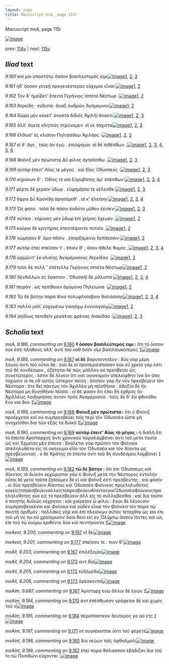 ```yaml
---
layout: page
title: Manuscript msA, page 115r
---
```


Manuscript msA, page 115r

[![image](http://www.homermultitext.org/iipsrv?OBJ=IIP,1.0&FIF=/project/homer/pyramidal/deepzoom/hmt/vaimg/2017a/VA115RN_0287.tif&WID=100&CVT=JPEG)](http://www.homermultitext.org/ict2/?urn=urn:cite2:hmt:vaimg.2017a:VA115RN_0287)

prev:  [114v](../114v) | next:  [115v](../115v)

## *Iliad* text

*9.160* <a id="9.160"/> καί μοι ὑποστήτω ὅσσον βασιλεύτερός εἰμι[![image](http://www.homermultitext.org/iipsrv?OBJ=IIP,1.0&FIF=/project/homer/pyramidal/deepzoom/hmt/vaimg/2017a/VA115RN_0287.tif&RGN=0.2022,0.2276,0.4034,0.0285&WID=1000&CVT=JPEG)](http://www.homermultitext.org/ict2/?urn=urn:cite2:hmt:vaimg.2017a:VA115RN_0287@0.2022,0.2276,0.4034,0.0285)[1](#msA_9.667), [2](#msA_9.186), [3](#msA_9.1)

*9.161* <a id="9.161"/> ἠδ' ὅσσον γενεῇ προγενέστερος εὔχομαι εἶναι·[![image](http://www.homermultitext.org/iipsrv?OBJ=IIP,1.0&FIF=/project/homer/pyramidal/deepzoom/hmt/vaimg/2017a/VA115RN_0287.tif&RGN=0.1962,0.2494,0.4374,0.0255&WID=1000&CVT=JPEG)](http://www.homermultitext.org/ict2/?urn=urn:cite2:hmt:vaimg.2017a:VA115RN_0287@0.1962,0.2494,0.4374,0.0255)[1](#msA_9.667), [2](#msA_9.1)

*9.162* <a id="9.162"/> Τὸν δ' ἠμείβετ' ἔπειτα Γερήνιος ἱππότα Νέστωρ ·[![image](http://www.homermultitext.org/iipsrv?OBJ=IIP,1.0&FIF=/project/homer/pyramidal/deepzoom/hmt/vaimg/2017a/VA115RN_0287.tif&RGN=0.1912,0.2705,0.4374,0.0255&WID=1000&CVT=JPEG)](http://www.homermultitext.org/ict2/?urn=urn:cite2:hmt:vaimg.2017a:VA115RN_0287@0.1912,0.2705,0.4374,0.0255)[1](#msA_9.667), [2](#msA_9.1)

*9.163* <a id="9.163"/> Ἀτρείδη · κύδιστε· ἄναξ ἀνδρῶν Ἀγάμεμνον[![image](http://www.homermultitext.org/iipsrv?OBJ=IIP,1.0&FIF=/project/homer/pyramidal/deepzoom/hmt/vaimg/2017a/VA115RN_0287.tif&RGN=0.1912,0.2893,0.4374,0.0255&WID=1000&CVT=JPEG)](http://www.homermultitext.org/ict2/?urn=urn:cite2:hmt:vaimg.2017a:VA115RN_0287@0.1912,0.2893,0.4374,0.0255)[1](#msA_9.667), [2](#msA_9.1)

*9.164* <a id="9.164"/> δῶρα μὲν οὐκέτ' ὀνοστὰ διδοῖς Ἀχιλῆϊ ἄνακτι·[![image](http://www.homermultitext.org/iipsrv?OBJ=IIP,1.0&FIF=/project/homer/pyramidal/deepzoom/hmt/vaimg/2017a/VA115RN_0287.tif&RGN=0.1852,0.3065,0.4555,0.0255&WID=1000&CVT=JPEG)](http://www.homermultitext.org/ict2/?urn=urn:cite2:hmt:vaimg.2017a:VA115RN_0287@0.1852,0.3065,0.4555,0.0255)[1](#msA_9.667), [2](#msA_9.187), [3](#msA_9.1)

*9.165* <a id="9.165"/> ἀλλ' ἄγετε κλητοὺς ὀτρύνομεν· οἵ κε τάχιστα[![image](http://www.homermultitext.org/iipsrv?OBJ=IIP,1.0&FIF=/project/homer/pyramidal/deepzoom/hmt/vaimg/2017a/VA115RN_0287.tif&RGN=0.1802,0.3231,0.4234,0.0255&WID=1000&CVT=JPEG)](http://www.homermultitext.org/ict2/?urn=urn:cite2:hmt:vaimg.2017a:VA115RN_0287@0.1802,0.3231,0.4234,0.0255)[1](#msA_9.667), [2](#msAint_9.196), [3](#msA_9.1)

*9.166* <a id="9.166"/> ἔλθωσ' ἐς κλισίην Πηληϊάδεω Ἀχιλῆος ·[![image](http://www.homermultitext.org/iipsrv?OBJ=IIP,1.0&FIF=/project/homer/pyramidal/deepzoom/hmt/vaimg/2017a/VA115RN_0287.tif&RGN=0.1842,0.3418,0.4234,0.0255&WID=1000&CVT=JPEG)](http://www.homermultitext.org/ict2/?urn=urn:cite2:hmt:vaimg.2017a:VA115RN_0287@0.1842,0.3418,0.4234,0.0255)[1](#msA_9.667), [2](#msAil_9.202), [3](#msA_9.1)

*9.167* <a id="9.167"/> εἰ δ' ἄγε , τοὺς ἂν ἐγὼ . ἐπιόψομαι· οἳ δὲ πιθέσθων .[![image](http://www.homermultitext.org/iipsrv?OBJ=IIP,1.0&FIF=/project/homer/pyramidal/deepzoom/hmt/vaimg/2017a/VA115RN_0287.tif&RGN=0.1882,0.3651,0.4294,0.0255&WID=1000&CVT=JPEG)](http://www.homermultitext.org/ict2/?urn=urn:cite2:hmt:vaimg.2017a:VA115RN_0287@0.1882,0.3651,0.4294,0.0255)[1](#msAim_9.687), [2](#msAext_9.200), [3](#msA_9.667), [4](#msAil_9.203), [5](#msA_9.188), [6](#msA_9.1)

*9.168* <a id="9.168"/> Φοῖνιξ μὲν πρώτιστα Διῒ φίλος ἡγησάσθω .[![image](http://www.homermultitext.org/iipsrv?OBJ=IIP,1.0&FIF=/project/homer/pyramidal/deepzoom/hmt/vaimg/2017a/VA115RN_0287.tif&RGN=0.1882,0.3832,0.4294,0.0255&WID=1000&CVT=JPEG)](http://www.homermultitext.org/ict2/?urn=urn:cite2:hmt:vaimg.2017a:VA115RN_0287@0.1882,0.3832,0.4294,0.0255)[1](#msA_9.667), [2](#msA_9.189), [3](#msA_9.1)

*9.169* <a id="9.169"/> αὐτὰρ ἔπειτ' Αἴας τε μέγας . καὶ δῖος Ὀδυσσεύς ·[![image](http://www.homermultitext.org/iipsrv?OBJ=IIP,1.0&FIF=/project/homer/pyramidal/deepzoom/hmt/vaimg/2017a/VA115RN_0287.tif&RGN=0.1892,0.4012,0.4294,0.0255&WID=1000&CVT=JPEG)](http://www.homermultitext.org/ict2/?urn=urn:cite2:hmt:vaimg.2017a:VA115RN_0287@0.1892,0.4012,0.4294,0.0255)[1](#msA_9.667), [2](#msA_9.190), [3](#msA_9.1)

*9.170* <a id="9.170"/> κηρύκων δ' . Ὀδίος τε καὶ Εὐρυβάτης ἅμ' ἑπέσθων·[![image](http://www.homermultitext.org/iipsrv?OBJ=IIP,1.0&FIF=/project/homer/pyramidal/deepzoom/hmt/vaimg/2017a/VA115RN_0287.tif&RGN=0.1892,0.417,0.4484,0.0255&WID=1000&CVT=JPEG)](http://www.homermultitext.org/ict2/?urn=urn:cite2:hmt:vaimg.2017a:VA115RN_0287@0.1892,0.417,0.4484,0.0255)[1](#msA_9.667), [2](#msA_9.191), [3](#msAim_9.194), [4](#msA_9.1)

*9.171* <a id="9.171"/> φέρτε δὲ χερσὶν ὕδωρ . εὐφημῆσαί τε κέλεσθε·[![image](http://www.homermultitext.org/iipsrv?OBJ=IIP,1.0&FIF=/project/homer/pyramidal/deepzoom/hmt/vaimg/2017a/VA115RN_0287.tif&RGN=0.1862,0.4395,0.4484,0.0255&WID=1000&CVT=JPEG)](http://www.homermultitext.org/ict2/?urn=urn:cite2:hmt:vaimg.2017a:VA115RN_0287@0.1862,0.4395,0.4484,0.0255)[1](#msA_9.667), [2](#msAint_9.197), [3](#msA_9.1)

*9.172* <a id="9.172"/> ὄφρα Διῒ Κρονίδῃ ἀρησόμεθ' . αί κ' ἐλεήσῃ·[![image](http://www.homermultitext.org/iipsrv?OBJ=IIP,1.0&FIF=/project/homer/pyramidal/deepzoom/hmt/vaimg/2017a/VA115RN_0287.tif&RGN=0.1852,0.4583,0.4484,0.0255&WID=1000&CVT=JPEG)](http://www.homermultitext.org/ict2/?urn=urn:cite2:hmt:vaimg.2017a:VA115RN_0287@0.1852,0.4583,0.4484,0.0255)[1](#msA_9.667), [2](#msAil_9.205), [3](#msA_9.1), [4](#msAil_9.204)

*9.173* <a id="9.173"/> Ὡς φάτο . τοῖσι δὲ πᾶσιν ἑαδότα μῦθον έειπεν·[![image](http://www.homermultitext.org/iipsrv?OBJ=IIP,1.0&FIF=/project/homer/pyramidal/deepzoom/hmt/vaimg/2017a/VA115RN_0287.tif&RGN=0.1852,0.4763,0.4484,0.0255&WID=1000&CVT=JPEG)](http://www.homermultitext.org/ict2/?urn=urn:cite2:hmt:vaimg.2017a:VA115RN_0287@0.1852,0.4763,0.4484,0.0255)[1](#msA_9.667), [2](#msAil_9.206), [3](#msA_9.1)

*9.174* <a id="9.174"/> αὐτίκα . κήρυκες μὲν ὕδωρ ἐπὶ χεῖρας ἔχευαν .[![image](http://www.homermultitext.org/iipsrv?OBJ=IIP,1.0&FIF=/project/homer/pyramidal/deepzoom/hmt/vaimg/2017a/VA115RN_0287.tif&RGN=0.1832,0.4974,0.4484,0.0255&WID=1000&CVT=JPEG)](http://www.homermultitext.org/ict2/?urn=urn:cite2:hmt:vaimg.2017a:VA115RN_0287@0.1832,0.4974,0.4484,0.0255)[1](#msA_9.667), [2](#msA_9.1)

*9.175* <a id="9.175"/> κοῦροι δὲ κρητῆρας ἐπεστέψαντο ποτοῖο .[![image](http://www.homermultitext.org/iipsrv?OBJ=IIP,1.0&FIF=/project/homer/pyramidal/deepzoom/hmt/vaimg/2017a/VA115RN_0287.tif&RGN=0.1822,0.5162,0.3884,0.0255&WID=1000&CVT=JPEG)](http://www.homermultitext.org/ict2/?urn=urn:cite2:hmt:vaimg.2017a:VA115RN_0287@0.1822,0.5162,0.3884,0.0255)[1](#msA_9.667), [2](#msA_9.1)

*9.176* <a id="9.176"/> νώμησαν δ' ἄρα πᾶσιν . ἐπαρξάμενοι δεπάεσσιν·[![image](http://www.homermultitext.org/iipsrv?OBJ=IIP,1.0&FIF=/project/homer/pyramidal/deepzoom/hmt/vaimg/2017a/VA115RN_0287.tif&RGN=0.1822,0.5327,0.4484,0.0255&WID=1000&CVT=JPEG)](http://www.homermultitext.org/ict2/?urn=urn:cite2:hmt:vaimg.2017a:VA115RN_0287@0.1822,0.5327,0.4484,0.0255)[1](#msA_9.667), [2](#msA_9.1)

*9.177* <a id="9.177"/> αὐτὰρ ἐπεὶ σπεῖσάν τ' . ἔπιόν θ' , ὅσον ἤθελε θυμός ,[![image](http://www.homermultitext.org/iipsrv?OBJ=IIP,1.0&FIF=/project/homer/pyramidal/deepzoom/hmt/vaimg/2017a/VA115RN_0287.tif&RGN=0.1832,0.553,0.4484,0.0255&WID=1000&CVT=JPEG)](http://www.homermultitext.org/ict2/?urn=urn:cite2:hmt:vaimg.2017a:VA115RN_0287@0.1832,0.553,0.4484,0.0255)[1](#msA_9.667), [2](#msAil_9.207), [3](#msAext_9.201), [4](#msA_9.1)

*9.178* <a id="9.178"/> ὡρμῶντ' ἐκ κλισίης Ἀγαμέμνονος Ἀτρείδαο .[![image](http://www.homermultitext.org/iipsrv?OBJ=IIP,1.0&FIF=/project/homer/pyramidal/deepzoom/hmt/vaimg/2017a/VA115RN_0287.tif&RGN=0.1812,0.5733,0.4484,0.0255&WID=1000&CVT=JPEG)](http://www.homermultitext.org/ict2/?urn=urn:cite2:hmt:vaimg.2017a:VA115RN_0287@0.1812,0.5733,0.4484,0.0255)[1](#msA_9.667), [2](#msA_9.1)

*9.179* <a id="9.179"/> τοῖσι δὲ πόλλ`' ἐπέτελλε Γερήνιος ἱππότα Νέστωρ[![image](http://www.homermultitext.org/iipsrv?OBJ=IIP,1.0&FIF=/project/homer/pyramidal/deepzoom/hmt/vaimg/2017a/VA115RN_0287.tif&RGN=0.1812,0.5913,0.4484,0.0255&WID=1000&CVT=JPEG)](http://www.homermultitext.org/ict2/?urn=urn:cite2:hmt:vaimg.2017a:VA115RN_0287@0.1812,0.5913,0.4484,0.0255)[1](#msA_9.667), [2](#msA_9.1)

*9.180* <a id="9.180"/> δενδίλλων ἐς ἕκαστον . Ὀδυσσῆϊ δὲ μάλιστα·[![image](http://www.homermultitext.org/iipsrv?OBJ=IIP,1.0&FIF=/project/homer/pyramidal/deepzoom/hmt/vaimg/2017a/VA115RN_0287.tif&RGN=0.1802,0.6116,0.4484,0.0255&WID=1000&CVT=JPEG)](http://www.homermultitext.org/ict2/?urn=urn:cite2:hmt:vaimg.2017a:VA115RN_0287@0.1802,0.6116,0.4484,0.0255)[1](#msA_9.667), [2](#msA_9.192), [3](#msAint_9.198), [4](#msA_9.1)

*9.181* <a id="9.181"/> πειρᾶν . ὡς πεπίθοιεν ἀμύμονα Πηλείωνα ·[![image](http://www.homermultitext.org/iipsrv?OBJ=IIP,1.0&FIF=/project/homer/pyramidal/deepzoom/hmt/vaimg/2017a/VA115RN_0287.tif&RGN=0.1782,0.6296,0.4484,0.0255&WID=1000&CVT=JPEG)](http://www.homermultitext.org/ict2/?urn=urn:cite2:hmt:vaimg.2017a:VA115RN_0287@0.1782,0.6296,0.4484,0.0255)[1](#msA_9.667), [2](#msA_9.1)

*9.182* <a id="9.182"/> Τὼ δὲ βάτην παρὰ θῖνα πολυφλοίσβοιο θαλάσσης[![image](http://www.homermultitext.org/iipsrv?OBJ=IIP,1.0&FIF=/project/homer/pyramidal/deepzoom/hmt/vaimg/2017a/VA115RN_0287.tif&RGN=0.1832,0.6506,0.4484,0.0255&WID=1000&CVT=JPEG)](http://www.homermultitext.org/ict2/?urn=urn:cite2:hmt:vaimg.2017a:VA115RN_0287@0.1832,0.6506,0.4484,0.0255)[1](#msA_9.667), [2](#msA_9.193), [3](#msAint_9.199), [4](#msA_9.1)

*9.183* <a id="9.183"/> πολλὰ μάλ' εὐχομένω γαιηόχῳ ἐννοσιγαίῳ[![image](http://www.homermultitext.org/iipsrv?OBJ=IIP,1.0&FIF=/project/homer/pyramidal/deepzoom/hmt/vaimg/2017a/VA115RN_0287.tif&RGN=0.1802,0.6702,0.4484,0.0255&WID=1000&CVT=JPEG)](http://www.homermultitext.org/ict2/?urn=urn:cite2:hmt:vaimg.2017a:VA115RN_0287@0.1802,0.6702,0.4484,0.0255)[1](#msA_9.667), [2](#msA_9.1)

*9.184* <a id="9.184"/> ῥηϊδίως πεπιθεῖν μεγάλας φρένας Αἰακίδαο ·[![image](http://www.homermultitext.org/iipsrv?OBJ=IIP,1.0&FIF=/project/homer/pyramidal/deepzoom/hmt/vaimg/2017a/VA115RN_0287.tif&RGN=0.1862,0.692,0.4484,0.0255&WID=1000&CVT=JPEG)](http://www.homermultitext.org/ict2/?urn=urn:cite2:hmt:vaimg.2017a:VA115RN_0287@0.1862,0.692,0.4484,0.0255)[1](#msA_9.667), [2](#msAim_9.195), [3](#msA_9.1)

## *Scholia* text

*msA, 9.186, commenting on* [9.160](#9.160)  <a id="msA_9.186"/> **‡ ὅσσον βασιλεύτερος ειμι :** ὅτι τὸ ὅσσον οὐκ ἐστι πλήθους ἀλλ' ἀντὶ τοῦ καθ ὅσον εἰμὶ βασιλϊευκότερος ⁑[![image](http://www.homermultitext.org/iipsrv?OBJ=IIP,1.0&FIF=/project/homer/pyramidal/deepzoom/hmt/vaimg/2017a/VA115RN_0287.tif&RGN=0.1762,0.1202,0.5255,0.018&WID=1000&CVT=JPEG)](http://www.homermultitext.org/ict2/?urn=urn:cite2:hmt:vaimg.2017a:VA115RN_0287@0.1762,0.1202,0.5255,0.018)

*msA, 9.188, commenting on* [9.167](#9.167)  <a id="msA_9.188"/> **οἱ δὲ** βαρυτονητέον : δύο γὰρ μέρη λόγου ἀντι τοῦ οὗτοι δὲ . εἰσὶ δε οἳ προπεριέσπασαν οὐκ εὖ χρεία γάρ ἐστι τοῦ δὲ συνδέσμου , ἐζήτηται δὲ πῶς μᾶλλον οὐ πρεσβεύει ὡς συνετώτερος : ἔστιν δὲ λέγειν ὅτι κατ οικονομιαν ὑπελείφθην ἵνα ἂν ἀπο τύχωσιν οἱ πε οδ αὐτὸς ὕστερον πείση : ἄτοπον γὰρ ἢν νῦν πρεσβεύειν τὸν Νέστορα : ὅτε δεῖ πάντως τὸν Ἀχιλλέα μὴ πεῖσθῆναι : ἀδοξία δὲ ἤν Νέστορα μη δυνηθῆναι πεῖσαι : οἱ δὲ φασὶν ὅτι ἐπει δὴ ἐχθρὸς ἤν Ἀχιλλέως λοιδορήσας ἀντὸν πρὸς Ἀγαμέμνονα . τοὺς δε δ' ἔα φθινύθει ἕνα καὶ δύο ⁑[![image](http://www.homermultitext.org/iipsrv?OBJ=IIP,1.0&FIF=/project/homer/pyramidal/deepzoom/hmt/vaimg/2017a/VA115RN_0287.tif&RGN=0.1832,0.1465,0.6577,0.0481&WID=1000&CVT=JPEG)](http://www.homermultitext.org/ict2/?urn=urn:cite2:hmt:vaimg.2017a:VA115RN_0287@0.1832,0.1465,0.6577,0.0481)

*msA, 9.189, commenting on* [9.168](#9.168)  <a id="msA_9.189"/> **Φοίνιξ μὲν πρώτιστα :** ὅτι ὁ Φοίνιξ προέρχεται καὶ οὐ συμπρεσβεύει τοῖς περὶ τὸν Ὀδυσσέα ὥστε μὴ συγχεῖσθαι δια τῶν ἑξῆς τὰ δυϊκά ⁑[![image](http://www.homermultitext.org/iipsrv?OBJ=IIP,1.0&FIF=/project/homer/pyramidal/deepzoom/hmt/vaimg/2017a/VA115RN_0287.tif&RGN=0.1822,0.1923,0.6577,0.0293&WID=1000&CVT=JPEG)](http://www.homermultitext.org/ict2/?urn=urn:cite2:hmt:vaimg.2017a:VA115RN_0287@0.1822,0.1923,0.6577,0.0293)

*msA, 9.190, commenting on* [9.169](#9.169)  <a id="msA_9.190"/> **αὐτὰρ ἔπειτ' Αἴας τὸ μέγας :** ἡ διπλῆ ὅτι τὸ ἔπειτα Ἀρίσταρχος ἀντι χρονικοῦ παραλαμβάνει ἀντι τοῦ μετα ταυτα ὡς καὶ Ἑρμείας μὲν ἔπειτα : βούλεται γὰρ πρῶτον τὸν Φοίνικα ἀπεληλυθότα εἰς τὸ σκήνωμα εἶτα τὸν Ὀδυσσέα καὶ τὸν Αἴαντα ὡς πρεσβεύοντας . ὁ δὲ Κράτης τὸ ἔπειτα ἀντι τοῦ δὴ συνδέσμου λαμβάνει ⁑[![image](http://www.homermultitext.org/iipsrv?OBJ=IIP,1.0&FIF=/project/homer/pyramidal/deepzoom/hmt/vaimg/2017a/VA115RN_0287.tif&RGN=0.6214,0.1967,0.2244,0.1052&WID=1000&CVT=JPEG)](http://www.homermultitext.org/ict2/?urn=urn:cite2:hmt:vaimg.2017a:VA115RN_0287@0.6214,0.1967,0.2244,0.1052)

*msA, 9.193, commenting on* [9.182](#9.182)  <a id="msA_9.193"/> **τὼ δὲ βάτην :** ὅτι ἐπι Ὀδυσσέως καὶ Αἴαντος τὸ δυϊκόν κεχώρισται γὰρ ὁ Φοῖνιξ μετὰ τὴν Νέστορος ἐντολήν οὗτοι δὲ μετα ταῦτα ζητοῦμεν δὲ εἰ καὶ Φοῖνιξ ἐστὶ πρεσβευτής . καὶ φασὶν . οἱ δύο πρεσβεύειν Αἴαντας καὶ Ὀδυσσέα Φοίνικος προεληλυθότος οὐκεἰςτοπρεσβεύεινἀλλεἰςτὸπρεσβεύεινΑἴανταςκαὶὈδυσσέαΦοίνικοςπροέληλυθότος οὐκ εις τὸ πρεσβεύειν ἀλλ εἰς τὸ συλλαβέσθαι : καὶ δια τοῦτο ὁ ποιητής δυϊκῶς κέχρηται : καὶ χαίρετον ὦ φίλοι : ἔνιοι δὲ λέγουσιν συμπρεσβευκὲναι καὶ Φοίνικα καὶ οὐδὲν εἶναι τὸν Φοίνικα τὸν παρα τῷ ποιητῇ ἀριθμόν : πολλάκις γὰρ καὶ ἐπὶ πλειόνων αὐτὸν τετάχθαι ὡς καὶ ἐπι τοῦ μὴ νύ τοι οὐ χραίσμωσιν ὅσοι θεοί εἰς εν Ὀλύμπῳ ἆσσον ϊόντες καὶ ὡς ἐπι τοῦ τὼ κούρω κριθέντε δύο καὶ πεντήκοντα ⁑[![image](http://www.homermultitext.org/iipsrv?OBJ=IIP,1.0&FIF=/project/homer/pyramidal/deepzoom/hmt/vaimg/2017a/VA115RN_0287.tif&RGN=0.1762,0.731,0.6927,0.0917&WID=1000&CVT=JPEG)](http://www.homermultitext.org/ict2/?urn=urn:cite2:hmt:vaimg.2017a:VA115RN_0287@0.1762,0.731,0.6927,0.0917)

*msAext, 9.200, commenting on* [9.167](#9.167)  <a id="msAext_9.200"/> οἴ δε[![image](http://www.homermultitext.org/iipsrv?OBJ=IIP,1.0&FIF=/project/homer/pyramidal/deepzoom/hmt/vaimg/2017a/VA115RN_0287.tif&RGN=0.8719,0.3516,0.046,0.0451&WID=1000&CVT=JPEG)](http://www.homermultitext.org/ict2/?urn=urn:cite2:hmt:vaimg.2017a:VA115RN_0287@0.8719,0.3516,0.046,0.0451)

*msAext, 9.201, commenting on* [9.177](#9.177)  <a id="msAext_9.201"/> σπεῖσαν τε . πιον θ'[![image](http://www.homermultitext.org/iipsrv?OBJ=IIP,1.0&FIF=/project/homer/pyramidal/deepzoom/hmt/vaimg/2017a/VA115RN_0287.tif&RGN=0.8128,0.5282,0.1091,0.0654&WID=1000&CVT=JPEG)](http://www.homermultitext.org/ict2/?urn=urn:cite2:hmt:vaimg.2017a:VA115RN_0287@0.8128,0.5282,0.1091,0.0654)

*msAil, 9.203, commenting on* [9.167](#9.167)  <a id="msAil_9.203"/> ἐπιλέξομαι[![image](http://www.homermultitext.org/iipsrv?OBJ=IIP,1.0&FIF=/project/homer/pyramidal/deepzoom/hmt/vaimg/2017a/VA115RN_0287.tif&RGN=0.4086,0.3635,0.0522,0.0105&WID=1000&CVT=JPEG)](http://www.homermultitext.org/ict2/?urn=urn:cite2:hmt:vaimg.2017a:VA115RN_0287@0.4086,0.3635,0.0522,0.0105)

*msAil, 9.204, commenting on* [9.172](#9.172)  <a id="msAil_9.204"/> αντ δία[![image](http://www.homermultitext.org/iipsrv?OBJ=IIP,1.0&FIF=/project/homer/pyramidal/deepzoom/hmt/vaimg/2017a/VA115RN_0287.tif&RGN=0.2459,0.4553,0.0357,0.0133&WID=1000&CVT=JPEG)](http://www.homermultitext.org/ict2/?urn=urn:cite2:hmt:vaimg.2017a:VA115RN_0287@0.2459,0.4553,0.0357,0.0133)

*msAil, 9.205, commenting on* [9.172](#9.172)  <a id="msAil_9.205"/> εὐξόμεθα[![image](http://www.homermultitext.org/iipsrv?OBJ=IIP,1.0&FIF=/project/homer/pyramidal/deepzoom/hmt/vaimg/2017a/VA115RN_0287.tif&RGN=0.4001,0.4561,0.052,0.018&WID=1000&CVT=JPEG)](http://www.homermultitext.org/ict2/?urn=urn:cite2:hmt:vaimg.2017a:VA115RN_0287@0.4001,0.4561,0.052,0.018)

*msAil, 9.206, commenting on* [9.173](#9.173)  <a id="msAil_9.206"/> ἀρέσκοντα[![image](http://www.homermultitext.org/iipsrv?OBJ=IIP,1.0&FIF=/project/homer/pyramidal/deepzoom/hmt/vaimg/2017a/VA115RN_0287.tif&RGN=0.4427,0.4746,0.0481,0.014&WID=1000&CVT=JPEG)](http://www.homermultitext.org/ict2/?urn=urn:cite2:hmt:vaimg.2017a:VA115RN_0287@0.4427,0.4746,0.0481,0.014)

*msAim, 9.687, commenting on* [9.167](#9.167)  <a id="msAim_9.687"/> Ἀρίσταρχ εγὼ ἄλλοι δὲ ἐγών ⁑[![image](http://www.homermultitext.org/iipsrv?OBJ=IIP,1.0&FIF=/project/homer/pyramidal/deepzoom/hmt/vaimg/2017a/VA115RN_0287.tif&RGN=0.6066,0.3636,0.041,0.0346&WID=1000&CVT=JPEG)](http://www.homermultitext.org/ict2/?urn=urn:cite2:hmt:vaimg.2017a:VA115RN_0287@0.6066,0.3636,0.041,0.0346)

*msAim, 9.194, commenting on* [9.170](#9.170)  <a id="msAim_9.194"/> αντ ἐπέσθωσαν γράφεται δὲ καὶ χωρὶς τοῦ ν[![image](http://www.homermultitext.org/iipsrv?OBJ=IIP,1.0&FIF=/project/homer/pyramidal/deepzoom/hmt/vaimg/2017a/VA115RN_0287.tif&RGN=0.6106,0.4087,0.041,0.0346&WID=1000&CVT=JPEG)](http://www.homermultitext.org/ict2/?urn=urn:cite2:hmt:vaimg.2017a:VA115RN_0287@0.6106,0.4087,0.041,0.0346)

*msAim, 9.195, commenting on* [9.184](#9.184)  <a id="msAim_9.195"/> περισπαστεον δεύτερος γα αο ετς ⁑[![image](http://www.homermultitext.org/iipsrv?OBJ=IIP,1.0&FIF=/project/homer/pyramidal/deepzoom/hmt/vaimg/2017a/VA115RN_0287.tif&RGN=0.3003,0.7122,0.1752,0.0203&WID=1000&CVT=JPEG)](http://www.homermultitext.org/ict2/?urn=urn:cite2:hmt:vaimg.2017a:VA115RN_0287@0.3003,0.7122,0.1752,0.0203)

*msAint, 9.197, commenting on* [9.171](#9.171)  <a id="msAint_9.197"/> οτ συγκέκοπται ἀντι τοῦ φέρετε[![image](http://www.homermultitext.org/iipsrv?OBJ=IIP,1.0&FIF=/project/homer/pyramidal/deepzoom/hmt/vaimg/2017a/VA115RN_0287.tif&RGN=0.1201,0.4425,0.0701,0.0316&WID=1000&CVT=JPEG)](http://www.homermultitext.org/ict2/?urn=urn:cite2:hmt:vaimg.2017a:VA115RN_0287@0.1201,0.4425,0.0701,0.0316)

*msAint, 9.198, commenting on* [9.180](#9.180)  <a id="msAint_9.198"/> δια νεύων τοῖς ὀφθαλμοῖς[![image](http://www.homermultitext.org/iipsrv?OBJ=IIP,1.0&FIF=/project/homer/pyramidal/deepzoom/hmt/vaimg/2017a/VA115RN_0287.tif&RGN=0.1271,0.6191,0.0701,0.0316&WID=1000&CVT=JPEG)](http://www.homermultitext.org/ict2/?urn=urn:cite2:hmt:vaimg.2017a:VA115RN_0287@0.1271,0.6191,0.0701,0.0316)

*msAint, 9.199, commenting on* [9.182](#9.182)  <a id="msAint_9.199"/> ἐπεὶ παρα θάλασσαν ἐβάδιζον δια τοῦ το τὼ Ποσιδὼνι εὔχονται :[![image](http://www.homermultitext.org/iipsrv?OBJ=IIP,1.0&FIF=/project/homer/pyramidal/deepzoom/hmt/vaimg/2017a/VA115RN_0287.tif&RGN=0.1251,0.6702,0.0761,0.0451&WID=1000&CVT=JPEG)](http://www.homermultitext.org/ict2/?urn=urn:cite2:hmt:vaimg.2017a:VA115RN_0287@0.1251,0.6702,0.0761,0.0451)